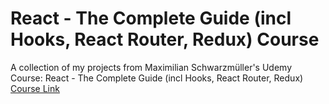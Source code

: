 # React - The Complete Guide (incl Hooks, React Router, Redux) Course

 A collection of my projects from Maximilian Schwarzmüller's Udemy Course: React - The Complete Guide (incl Hooks, React Router, Redux) [Course Link](https://www.udemy.com/course/react-the-complete-guide-incl-redux/)
